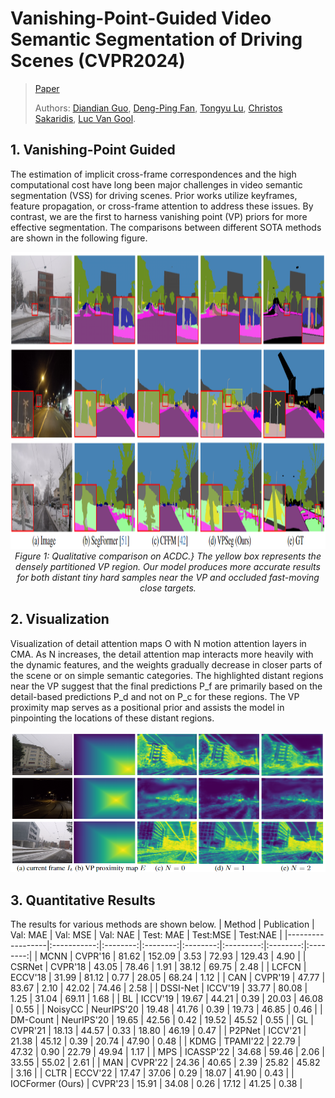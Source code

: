 # Vanishing-Point-Guided Video Semantic Segmentation of Driving Scenes (CVPR2024)
> [Paper](https://arxiv.org/pdf/2401.15261.pdf)
> 
> Authors:
> [Diandian Guo](), 
> [Deng-Ping Fan](https://dengpingfan.github.io/),
> [Tongyu Lu](),
> [Christos Sakaridis](https://people.ee.ethz.ch/~csakarid/), 
> [Luc Van Gool](https://ee.ethz.ch/the-department/faculty/professors/person-detail.OTAyMzM=.TGlzdC80MTEsMTA1ODA0MjU5.html).
>
## 1. Vanishing-Point Guided
The estimation of implicit cross-frame correspondences and the high computational cost have long been major challenges in video semantic segmentation (VSS) for driving scenes. 
Prior works utilize keyframes, feature propagation, or cross-frame attention to address these issues.
By contrast, we are the first to harness vanishing point (VP) priors for more effective segmentation. The comparisons between different SOTA methods are shown in the following figure.
<p align="center">
    <img src="./figs/git_compare.png" width="960" height="475"/> <br />
    <em> 
    Figure 1: Qualitative comparison on ACDC.} The yellow box represents the densely partitioned VP region. Our model produces more accurate results for both distant tiny hard samples near the VP and occluded fast-moving close targets.
    </em>
</p>

## 2. Visualization
Visualization of detail attention maps O with N motion attention layers in CMA. As N increases, the detail attention map interacts more heavily with the dynamic features, and the weights gradually decrease in closer parts of the scene or on simple semantic categories. The highlighted distant regions near the VP suggest that the final predictions P_f are primarily based on the detail-based predictions P_d and not on P_c for these regions. The VP proximity map serves as a positional prior and assists the model in pinpointing the locations of these distant regions.
<p align="center">
    <img src="./figs/git_vis2.png" /> <br />
</p>

## 3. Quantitative Results
The results for various methods are shown below.
| Method           | Publication | Val: MAE | Val: MSE | Val: NAE | Test: MAE | Test:MSE | Test:NAE |
|------------------|:-----------:|:--------:|:--------:|:--------:|:---------:|:--------:|:--------:|
| MCNN             |   CVPR'16   |   81.62  |  152.09  |   3.53   |   72.93   |  129.43  |   4.90   |
| CSRNet           |   CVPR'18   |   43.05  |   78.46  |   1.91   |   38.12   |   69.75  |   2.48   |
| LCFCN            |   ECCV'18   |   31.99  |   81.12  |   0.77   |   28.05   |   68.24  |   1.12   |
| CAN              |   CVPR'19   |   47.77  |   83.67  |   2.10   |   42.02   |   74.46  |   2.58   |
| DSSI-Net         |   ICCV'19   |   33.77  |   80.08  |   1.25   |   31.04   |   69.11  |   1.68   |
| BL               |   ICCV'19   |   19.67  |   44.21  |   0.39   |   20.03   |   46.08  |   0.55   |
| NoisyCC          |  NeurIPS'20 |   19.48  |   41.76  |   0.39   |   19.73   |   46.85  |   0.46   |
| DM-Count         |  NeurIPS'20 |   19.65  |   42.56  |   0.42   |   19.52   |   45.52  |   0.55   |
| GL               |   CVPR'21   |   18.13  |   44.57  |   0.33   |   18.80   |   46.19  |   0.47   |
| P2PNet           |   ICCV'21   |   21.38  |   45.12  |   0.39   |   20.74   |   47.90  |   0.48   |
| KDMG             |   TPAMI'22  |   22.79  |   47.32  |   0.90   |   22.79   |   49.94  |   1.17   |
| MPS              |  ICASSP'22  |   34.68  |   59.46  |   2.06   |   33.55   |   55.02  |   2.61   |
| MAN              |   CVPR'22   |   24.36  |   40.65  |   2.39   |   25.82   |   45.82  |   3.16   |
| CLTR             |   ECCV'22   |   17.47  |   37.06  |   0.29   |   18.07   |   41.90  |   0.43   |
| IOCFormer (Ours) |   CVPR'23   |   15.91  |   34.08  |   0.26   |   17.12   |   41.25  |   0.38   |
